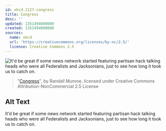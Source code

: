 ```yaml
---
id: xkcd.1127-congress
title: Congress
desc: ''
updated: 1351494000000
created: 1351494000000
sources:
  name: xkcd
  url: 'https://creativecommons.org/licenses/by-nc/2.5/'
  license: Creative Commons 2.5
---
```

![It'd be great if some news network started featuring partisan hack talking heads who were all Federalists and Jacksonians, just to see how long it took us to catch on.](https://imgs.xkcd.com/comics/congress.png)
> "[Congress](https://xkcd.com/1127/)", by Randall Munroe, licensed under Creative Commons Attribution-NonCommercial 2.5 License

## Alt Text
It'd be great if some news network started featuring partisan hack talking heads who were all Federalists and Jacksonians, just to see how long it took us to catch on.
